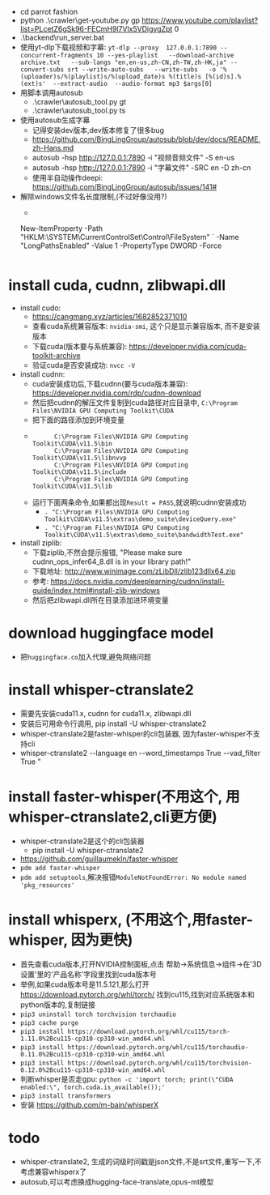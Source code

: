 * cd parrot fashion
* python .\crawler\get-youtube.py gp https://www.youtube.com/playlist?list=PLcetZ6gSk96-FECmH9l7Vlx5VDigvgZpt 0
* .\backend\run_server.bat
* 使用yt-dlp下载视频和字幕: `yt-dlp --proxy  127.0.0.1:7890 --concurrent-fragments 10 --yes-playlist   --download-archive archive.txt   --sub-langs "en,en-us,zh-CN,zh-TW,zh-HK,ja" --convert-subs srt --write-auto-subs   --write-subs   -o '%(uploader)s/%(playlist)s/%(upload_date)s %(title)s [%(id)s].%(ext)s'  --extract-audio  --audio-format mp3 $args[0]`
* 用脚本调用autosub
    * .\crawler\autosub_tool.py gt <fileName> <fileDir>
    * .\crawler\autosub_tool.py ts <inPath> <outPath>
* 使用autosub生成字幕
    * 记得安装dev版本,dev版本修复了很多bug
    * https://github.com/BingLingGroup/autosub/blob/dev/docs/README.zh-Hans.md
    * autosub -hsp http://127.0.0.1:7890 -i "视频音频文件"  -S en-us
    * autosub -hsp http://127.0.0.1:7890 -i "字幕文件" -SRC en -D zh-cn
    * 使用半自动操作deepi: https://github.com/BingLingGroup/autosub/issues/141#
* 解除windows文件名长度限制,(不过好像没用?)
    * ```powershell
    New-ItemProperty -Path "HKLM:\SYSTEM\CurrentControlSet\Control\FileSystem" `
    -Name "LongPathsEnabled" -Value 1 -PropertyType DWORD -Force
    ```
# install cuda, cudnn, zlibwapi.dll
  * install cudo:
    * https://cangmang.xyz/articles/1682852371010
    * 查看cuda系统兼容版本: `nvidia-smi`, 这个只是显示兼容版本, 而不是安装版本
    * 下载cuda(版本要与系统兼容): https://developer.nvidia.com/cuda-toolkit-archive
    * 验证cuda是否安装成功: `nvcc -V`
  * install cudnn:
    * cuda安装成功后,下载cudnn(要与cuda版本兼容): https://developer.nvidia.com/rdp/cudnn-download
    * 然后把cudnn的解压文件复制到cuda路径对应目录中, `C:\Program Files\NVIDIA GPU Computing Toolkit\CUDA`
    * 把下面的路径添加到环境变量
    * ```
            C:\Program Files\NVIDIA GPU Computing Toolkit\CUDA\v11.5\bin
            C:\Program Files\NVIDIA GPU Computing Toolkit\CUDA\v11.5\libnvvp
            C:\Program Files\NVIDIA GPU Computing Toolkit\CUDA\v11.5\include
            C:\Program Files\NVIDIA GPU Computing Toolkit\CUDA\v11.5\lib
        ```
    * 运行下面两条命令,如果都出现`Result = PASS`,就说明cudnn安装成功
        * `. "C:\Program Files\NVIDIA GPU Computing Toolkit\CUDA\v11.5\extras\demo_suite\deviceQuery.exe"`
        * `. "C:\Program Files\NVIDIA GPU Computing Toolkit\CUDA\v11.5\extras\demo_suite\bandwidthTest.exe"`
  * install ziplib:
    * 下载ziplib,不然会提示报错, "Please make sure cudnn_ops_infer64_8.dll is in your library path!"
    * 下载地址: http://www.winimage.com/zLibDll/zlib123dllx64.zip
    * 参考: https://docs.nvidia.com/deeplearning/cudnn/install-guide/index.html#install-zlib-windows
    * 然后把zlibwapi.dll所在目录添加进环境变量

# download huggingface model
  * 把`huggingface.co`加入代理,避免网络问题

# install whisper-ctranslate2
  * 需要先安装cuda11.x, cudnn for cuda11.x, zlibwapi.dll
  * 安装后可用命令行调用, pip install -U whisper-ctranslate2
  * whisper-ctranslate2是faster-whisper的cli包装器, 因为faster-whisper不支持cli
  * whisper-ctranslate2 --language en  --word_timestamps True  --vad_filter True  "<audio file>" --output_dir "<output dir>"

# install faster-whisper(不用这个, 用whisper-ctranslate2,cli更方便)
  * whisper-ctranslate2是这个的cli包装器
    * pip install -U whisper-ctranslate2
  * https://github.com/guillaumekln/faster-whisper
  * `pdm add faster-whisper`
  * `pdm add setuptools`,解决报错`ModuleNotFoundError: No module named 'pkg_resources'`


# install whisperx, (不用这个,用faster-whisper, 因为更快)
  * 首先查看cuda版本,打开NVIDIA控制面板,点击 帮助->系统信息->组件->在'3D设置'里的'产品名称'字段里找到cuda版本号
  * 举例,如果cuda版本号是11.5.121,那么打开 https://download.pytorch.org/whl/torch/ 找到cu115,找到对应系统版本和python版本的,复制链接
  * `pip3 uninstall torch torchvision torchaudio`
  * `pip3 cache purge`
  * `pip3 install https://download.pytorch.org/whl/cu115/torch-1.11.0%2Bcu115-cp310-cp310-win_amd64.whl`
  * `pip3 install https://download.pytorch.org/whl/cu115/torchaudio-0.11.0%2Bcu115-cp310-cp310-win_amd64.whl`
  * `pip3 install https://download.pytorch.org/whl/cu115/torchvision-0.12.0%2Bcu115-cp310-cp310-win_amd64.whl`
  * 判断whisper是否走gpu: `python -c 'import torch; print(\"CUDA enabled:\", torch.cuda.is_available());'`
  * `pip3 install transformers`
  * 安装 https://github.com/m-bain/whisperX

# todo
  * whisper-ctranslate2, 生成的词级时间戳是json文件,不是srt文件,重写一下,不考虑兼容whisperx了
  * autosub,可以考虑换成hugging-face-translate,opus-mt模型

